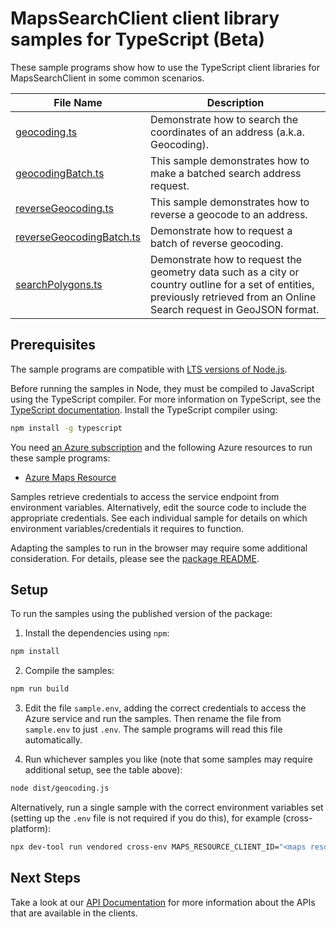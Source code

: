 # MapsSearchClient client library samples for TypeScript (Beta)

These sample programs show how to use the TypeScript client libraries for MapsSearchClient in some common scenarios.

| **File Name**                                     | **Description**                                                                                                                                                             |
| ------------------------------------------------- | --------------------------------------------------------------------------------------------------------------------------------------------------------------------------- |
| [geocoding.ts][geocoding]                         | Demonstrate how to search the coordinates of an address (a.k.a. Geocoding).                                                                                                 |
| [geocodingBatch.ts][geocodingbatch]               | This sample demonstrates how to make a batched search address request.                                                                                                      |
| [reverseGeocoding.ts][reversegeocoding]           | This sample demonstrates how to reverse a geocode to an address.                                                                                                            |
| [reverseGeocodingBatch.ts][reversegeocodingbatch] | Demonstrate how to request a batch of reverse geocoding.                                                                                                                    |
| [searchPolygons.ts][searchpolygons]               | Demonstrate how to request the geometry data such as a city or country outline for a set of entities, previously retrieved from an Online Search request in GeoJSON format. |

## Prerequisites

The sample programs are compatible with [LTS versions of Node.js](https://github.com/nodejs/release#release-schedule).

Before running the samples in Node, they must be compiled to JavaScript using the TypeScript compiler. For more information on TypeScript, see the [TypeScript documentation][typescript]. Install the TypeScript compiler using:

```bash
npm install -g typescript
```

You need [an Azure subscription][freesub] and the following Azure resources to run these sample programs:

- [Azure Maps Resource][createinstance_azuremapsresource]

Samples retrieve credentials to access the service endpoint from environment variables. Alternatively, edit the source code to include the appropriate credentials. See each individual sample for details on which environment variables/credentials it requires to function.

Adapting the samples to run in the browser may require some additional consideration. For details, please see the [package README][package].

## Setup

To run the samples using the published version of the package:

1. Install the dependencies using `npm`:

```bash
npm install
```

2. Compile the samples:

```bash
npm run build
```

3. Edit the file `sample.env`, adding the correct credentials to access the Azure service and run the samples. Then rename the file from `sample.env` to just `.env`. The sample programs will read this file automatically.

4. Run whichever samples you like (note that some samples may require additional setup, see the table above):

```bash
node dist/geocoding.js
```

Alternatively, run a single sample with the correct environment variables set (setting up the `.env` file is not required if you do this), for example (cross-platform):

```bash
npx dev-tool run vendored cross-env MAPS_RESOURCE_CLIENT_ID="<maps resource client id>" node dist/geocoding.js
```

## Next Steps

Take a look at our [API Documentation][apiref] for more information about the APIs that are available in the clients.

[geocoding]: https://github.com/Azure/azure-sdk-for-js/blob/main/sdk/maps/maps-search-rest/samples/v2-beta/typescript/src/geocoding.ts
[geocodingbatch]: https://github.com/Azure/azure-sdk-for-js/blob/main/sdk/maps/maps-search-rest/samples/v2-beta/typescript/src/geocodingBatch.ts
[reversegeocoding]: https://github.com/Azure/azure-sdk-for-js/blob/main/sdk/maps/maps-search-rest/samples/v2-beta/typescript/src/reverseGeocoding.ts
[reversegeocodingbatch]: https://github.com/Azure/azure-sdk-for-js/blob/main/sdk/maps/maps-search-rest/samples/v2-beta/typescript/src/reverseGeocodingBatch.ts
[searchpolygons]: https://github.com/Azure/azure-sdk-for-js/blob/main/sdk/maps/maps-search-rest/samples/v2-beta/typescript/src/searchPolygons.ts
[apiref]: https://docs.microsoft.com/javascript/api/@azure-rest/maps-search
[freesub]: https://azure.microsoft.com/free/
[createinstance_azuremapsresource]: https://docs.microsoft.com/azure/azure-maps/how-to-create-template
[package]: https://github.com/Azure/azure-sdk-for-js/tree/main/sdk/maps/maps-search-rest/README.md
[typescript]: https://www.typescriptlang.org/docs/home.html
